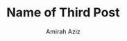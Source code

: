 ---
layout: post
title: Name of Third Post
author: Amirah Aziz
description: This is where the description goes.
image: #
categories: #, #
---